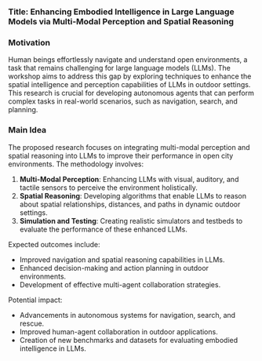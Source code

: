 ### Title: Enhancing Embodied Intelligence in Large Language Models via Multi-Modal Perception and Spatial Reasoning

### Motivation
Human beings effortlessly navigate and understand open environments, a task that remains challenging for large language models (LLMs). The workshop aims to address this gap by exploring techniques to enhance the spatial intelligence and perception capabilities of LLMs in outdoor settings. This research is crucial for developing autonomous agents that can perform complex tasks in real-world scenarios, such as navigation, search, and planning.

### Main Idea
The proposed research focuses on integrating multi-modal perception and spatial reasoning into LLMs to improve their performance in open city environments. The methodology involves:
1. **Multi-Modal Perception**: Enhancing LLMs with visual, auditory, and tactile sensors to perceive the environment holistically.
2. **Spatial Reasoning**: Developing algorithms that enable LLMs to reason about spatial relationships, distances, and paths in dynamic outdoor settings.
3. **Simulation and Testing**: Creating realistic simulators and testbeds to evaluate the performance of these enhanced LLMs.

Expected outcomes include:
- Improved navigation and spatial reasoning capabilities in LLMs.
- Enhanced decision-making and action planning in outdoor environments.
- Development of effective multi-agent collaboration strategies.

Potential impact:
- Advancements in autonomous systems for navigation, search, and rescue.
- Improved human-agent collaboration in outdoor applications.
- Creation of new benchmarks and datasets for evaluating embodied intelligence in LLMs.